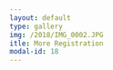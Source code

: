 ```yaml
---
layout: default
type: gallery
img: /2018/IMG_0002.JPG
itle: More Registration 
modal-id: 18
---
```


